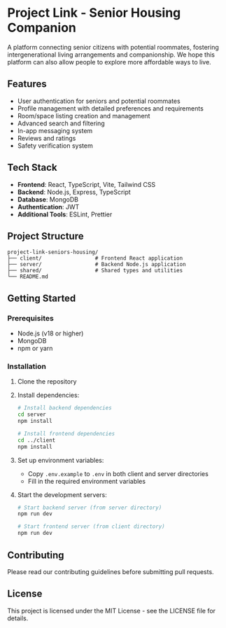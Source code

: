 # Project Link - Senior Housing Companion

A platform connecting senior citizens with potential roommates, fostering intergenerational living arrangements and companionship. We hope this platform can also allow people to explore more affordable ways to live.

## Features

- User authentication for seniors and potential roommates
- Profile management with detailed preferences and requirements
- Room/space listing creation and management
- Advanced search and filtering
- In-app messaging system
- Reviews and ratings
- Safety verification system

## Tech Stack

- **Frontend**: React, TypeScript, Vite, Tailwind CSS
- **Backend**: Node.js, Express, TypeScript
- **Database**: MongoDB
- **Authentication**: JWT
- **Additional Tools**: ESLint, Prettier

## Project Structure

```
project-link-seniors-housing/
├── client/                 # Frontend React application
├── server/                 # Backend Node.js application
├── shared/                 # Shared types and utilities
└── README.md
```

## Getting Started

### Prerequisites

- Node.js (v18 or higher)
- MongoDB
- npm or yarn

### Installation

1. Clone the repository
2. Install dependencies:

   ```bash
   # Install backend dependencies
   cd server
   npm install

   # Install frontend dependencies
   cd ../client
   npm install
   ```

3. Set up environment variables:

   - Copy `.env.example` to `.env` in both client and server directories
   - Fill in the required environment variables

4. Start the development servers:

   ```bash
   # Start backend server (from server directory)
   npm run dev

   # Start frontend server (from client directory)
   npm run dev
   ```

## Contributing

Please read our contributing guidelines before submitting pull requests.

## License

This project is licensed under the MIT License - see the LICENSE file for details.

